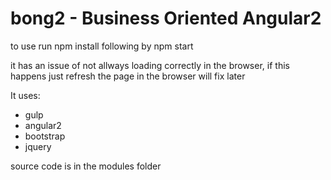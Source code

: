 # bong2 - Business Oriented Angular2

to use run npm install following by npm start

it has an issue of not allways loading correctly in the browser, if this happens just refresh the page in the browser
will fix later

It uses:

- gulp
- angular2
- bootstrap
- jquery

source code is in the modules folder